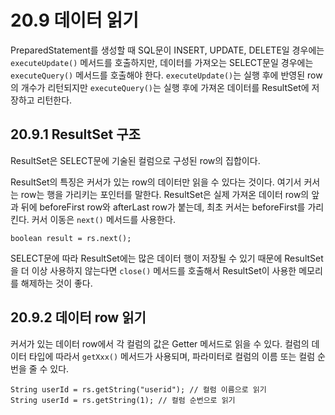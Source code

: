 # 20.9 데이터 읽기

PreparedStatement를 생성할 때 SQL문이 INSERT, UPDATE, DELETE일 경우에는 `executeUpdate()` 메서드를 호출하지만, 데이터를 가져오는 SELECT문일 경우에는 `executeQuery()` 메서드를 호출해야 한다. `executeUpdate()`는 실행 후에 반영된 row의 개수가 리턴되지만 `executeQuery()`는 실행 후에 가져온 데이터를 ResultSet에 저장하고 리턴한다.

## 20.9.1 ResultSet 구조

ResultSet은 SELECT문에 기술된 컬럼으로 구성된 row의 집합이다.

ResultSet의 특징은 커서가 있는 row의 데이터만 읽을 수 있다는 것이다. 여기서 커서는 row는 행을 가리키는 포인터를 말한다. ResultSet은 실제 가져온 데이터 row의 앞과 뒤에 beforeFirst row와 afterLast row가 붙는데, 최초 커서는 beforeFirst를 가리킨다. 커서 이동은 `next()` 메서드를 사용한다.

```
boolean result = rs.next();
```

SELECT문에 따라 ResultSet에는 많은 데이터 행이 저장될 수 있기 때문에 ResultSet을 더 이상 사용하지 않는다면 `close()` 메서드를 호출해서 ResultSet이 사용한 메모리를 해제하는 것이 좋다.

## 20.9.2 데이터 row 읽기

커서가 있는 데이터 row에서 각 컬럼의 값은 Getter 메서드로 읽을 수 있다.
컬럼의 데이터 타입에 따라서 `getXxx()` 메서드가 사용되며, 파라미터로 컬럼의 이름 또는 컬럼 순번을 줄 수 있다.

```
String userId = rs.getString("userid"); // 컬럼 이름으로 읽기
String userId = rs.getString(1); // 컬럼 순번으로 읽기
```
